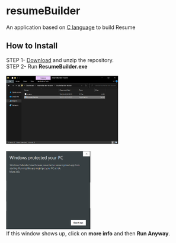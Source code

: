 # resumeBuilder
An application based on [C language](https://en.wikipedia.org/wiki/C_(programming_language)) to build Resume

## How to Install
STEP 1- [Download](https://github.com/edoc99/resumeBuilder/archive/master.zip) and unzip the repository.<br/>
STEP 2- Run <strong>ResumeBuilder.exe</strong><br/></br>
  <img src="assets/screenshot1.png" width="60%"><br/></br>
  <img src="assets/screenshot2.png" width="45%"><br/>
  If this window shows up, click on <strong>more info</strong> and then <strong>Run Anyway</strong>.
  
